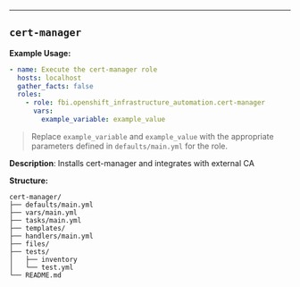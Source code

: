 ---

## `cert-manager`

**Example Usage:**

```yaml
- name: Execute the cert-manager role
  hosts: localhost
  gather_facts: false
  roles:
    - role: fbi.openshift_infrastructure_automation.cert-manager
      vars:
        example_variable: example_value
```

> Replace `example_variable` and `example_value` with the appropriate parameters defined in `defaults/main.yml` for the role.


**Description**: Installs cert-manager and integrates with external CA

**Structure:**
```
cert-manager/
├── defaults/main.yml
├── vars/main.yml
├── tasks/main.yml
├── templates/
├── handlers/main.yml
├── files/
├── tests/
│   ├── inventory
│   └── test.yml
└── README.md
```